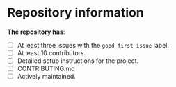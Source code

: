 # Repository information

**The repository has**:

- [ ] At least three issues with the `good first issue` label.
- [ ] At least 10 contributors.
- [ ] Detailed setup instructions for the project.
- [ ] CONTRIBUTING.md
- [ ] Actively maintained.
